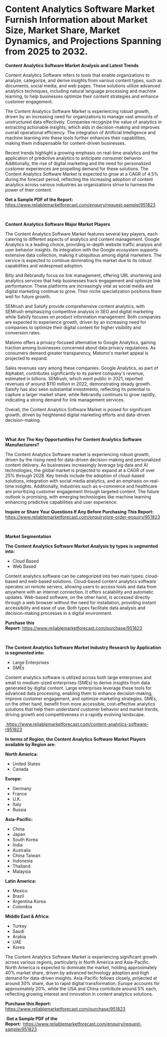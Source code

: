 <p><h1>Content Analytics Software Market Furnish Information about Market Size, Market Share, Market Dynamics, and Projections Spanning from 2025 to 2032.</h1></p><p><strong>Content Analytics Software Market Analysis and Latest Trends</strong></p>
<p><p>Content Analytics Software refers to tools that enable organizations to analyze, categorize, and derive insights from various content types, such as documents, social media, and web pages. These solutions utilize advanced analytics techniques, including natural language processing and machine learning, to help businesses optimize their content strategies and enhance customer engagement.</p><p>The Content Analytics Software Market is experiencing robust growth, driven by an increasing need for organizations to manage vast amounts of unstructured data effectively. Companies recognize the value of analytics in extracting actionable insights, which aids in decision-making and improves overall operational efficiency. The integration of Artificial Intelligence and machine learning into these tools further enhances their capabilities, making them indispensable for content-driven businesses.</p><p>Recent trends highlight a growing emphasis on real-time analytics and the application of predictive analytics to anticipate consumer behavior. Additionally, the rise of digital marketing and the need for personalized customer experiences are propelling demand for these solutions. The Content Analytics Software Market is expected to grow at a CAGR of 4.5% during the forecast period, reflecting the increasing adoption of content analytics across various industries as organizations strive to harness the power of their content.</p></p>
<p><strong>Get a Sample PDF of the Report:&nbsp;</strong> <a href="https://www.reliablemarketforecast.com/enquiry/request-sample/951823?utm_campaign=2795&utm_medium=2&utm_source=Github&utm_content=ia&utm_term=17042025&utm_id=content-analytics-software">https://www.reliablemarketforecast.com/enquiry/request-sample/951823</a></p>
<p>&nbsp;</p>
<p><strong>Content Analytics Software Major Market Players</strong></p>
<p><p>The Content Analytics Software Market features several key players, each catering to different aspects of analytics and content management. Google Analytics is a leading choice, providing in-depth website traffic analysis and user behavior insights. Its integration with the Google ecosystem supports extensive data collection, making it ubiquitous among digital marketers. The service is expected to continue dominating the market due to its robust capabilities and widespread adoption.</p><p>Bitly and Rebrandly focus on link management, offering URL shortening and analytics services that help businesses track engagement and optimize link performance. These platforms are increasingly vital as social media and digital marketing continue to grow. Their niche specialization positions them well for future growth.</p><p>SEMrush and Salsify provide comprehensive content analytics, with SEMrush emphasizing competitive analysis in SEO and digital marketing while Salsify focuses on product information management. Both companies are expected to experience growth, driven by an increasing need for companies to optimize their digital content for higher visibility and conversion rates.</p><p>Matomo offers a privacy-focused alternative to Google Analytics, gaining traction among businesses concerned about data privacy regulations. As consumers demand greater transparency, Matomo's market appeal is projected to expand.</p><p>Sales revenues vary among these companies. Google Analytics, as part of Alphabet, contributes significantly to its parent company's revenue, estimated in billions. SEMrush, which went public in 2021, reported revenues of around $110 million in 2022, demonstrating steady growth. Salsify has also seen substantial investments, reflecting its potential to capture a larger market share, while Rebrandly continues to grow rapidly, indicating a strong demand for link management services.</p><p>Overall, the Content Analytics Software Market is poised for significant growth, driven by heightened digital marketing efforts and data-driven decision-making.</p></p>
<p>&nbsp;</p>
<p><strong>What Are The Key Opportunities For Content Analytics Software Manufacturers?</strong></p>
<p><p>The Content Analytics Software market is experiencing robust growth, driven by the rising need for data-driven decision-making and personalized content delivery. As businesses increasingly leverage big data and AI technologies, the global market is projected to expand at a CAGR of over 25% through 2028. Key trends include the adoption of cloud-based solutions, integration with social media analytics, and an emphasis on real-time insights. Additionally, industries such as e-commerce and healthcare are prioritizing customer engagement through targeted content. The future outlook is promising, with emerging technologies like machine learning enhancing predictive capabilities and user experience.</p></p>
<p><strong>Inquire or Share Your Questions If Any Before Purchasing This Report:</strong> <a href="https://www.reliablemarketforecast.com/enquiry/pre-order-enquiry/951823?utm_campaign=2795&utm_medium=2&utm_source=Github&utm_content=ia&utm_term=17042025&utm_id=content-analytics-software">https://www.reliablemarketforecast.com/enquiry/pre-order-enquiry/951823</a></p>
<p>&nbsp;</p>
<p><strong>Market Segmentation</strong></p>
<p><strong>The Content Analytics Software Market Analysis by types is segmented into:</strong></p>
<p><ul><li>Cloud Based</li><li>Web Based</li></ul></p>
<p><p>Content analytics software can be categorized into two main types: cloud-based and web-based solutions. Cloud-based content analytics software operates on remote servers, allowing users to access tools and data from anywhere with an internet connection. It offers scalability and automatic updates. Web-based software, on the other hand, is accessed directly through a web browser without the need for installation, providing instant accessibility and ease of use. Both types facilitate data analysis and decision-making processes in a digital environment.</p></p>
<p><strong>Purchase this Report:&nbsp;</strong><a href="https://www.reliablemarketforecast.com/purchase/951823?utm_campaign=2795&utm_medium=2&utm_source=Github&utm_content=ia&utm_term=17042025&utm_id=content-analytics-software">https://www.reliablemarketforecast.com/purchase/951823</a></p>
<p>&nbsp;</p>
<p><strong>The Content Analytics Software Market Industry Research by Application is segmented into:</strong></p>
<p><ul><li>Large Enterprises</li><li>SMEs</li></ul></p>
<p><p>Content analytics software is utilized across both large enterprises and small to medium-sized enterprises (SMEs) to derive insights from data generated by digital content. Large enterprises leverage these tools for advanced data processing, enabling them to enhance decision-making, improve customer engagement, and optimize marketing strategies. SMEs, on the other hand, benefit from more accessible, cost-effective analytics solutions that help them understand customer behavior and market trends, driving growth and competitiveness in a rapidly evolving landscape.</p></p>
<p><a href="https://www.reliablemarketforecast.com/content-analytics-software-r951823?utm_campaign=2795&utm_medium=2&utm_source=Github&utm_content=ia&utm_term=17042025&utm_id=content-analytics-software">&nbsp;https://www.reliablemarketforecast.com/content-analytics-software-r951823</a></p>
<p><strong>In terms of Region, the Content Analytics Software Market Players available by Region are:</strong></p>
<p>
    <p> <strong> North America: </strong>
        <ul>
            <li>United States</li>
            <li>Canada</li>
        </ul>
        </p> 
    <p> <strong> Europe: </strong>
        <ul>
            <li>Germany</li>
            <li>France</li>
            <li>U.K.</li>
            <li>Italy</li>
            <li>Russia</li>
        </ul>
        </p> 
    <p> <strong> Asia-Pacific: </strong>
        <ul>
            <li>China</li>
            <li>Japan</li>
            <li>South Korea</li>
            <li>India</li>
            <li>Australia</li>
            <li>China Taiwan</li>
            <li>Indonesia</li>
            <li>Thailand</li>
            <li>Malaysia</li>
        </ul>
        </p> 
    <p> <strong> Latin America: </strong>
        <ul>
            <li>Mexico</li>
            <li>Brazil</li>
            <li>Argentina Korea</li>
            <li>Colombia</li>
        </ul>
        </p> 
    <p> <strong> Middle East & Africa: </strong>
        <ul>
            <li>Turkey</li>
            <li>Saudi</li>
            <li>Arabia</li>
            <li>UAE</li>
            <li>Korea</li>
        </ul>
    </p>
    </p>
<p><p>The Content Analytics Software Market is experiencing significant growth across various regions, particularly in North America and Asia-Pacific. North America is expected to dominate the market, holding approximately 40% market share, driven by advanced technology adoption and high demand for data-driven insights. Asia-Pacific follows closely, projected at around 30% share, due to rapid digital transformation. Europe accounts for approximately 20%, while the USA and China contribute around 5% each, reflecting growing interest and innovation in content analytics solutions.</p></p>
<p><strong>Purchase this Report: </strong><a href="https://www.reliablemarketforecast.com/purchase/951823?utm_campaign=2795&utm_medium=2&utm_source=Github&utm_content=ia&utm_term=17042025&utm_id=content-analytics-software">https://www.reliablemarketforecast.com/purchase/951823</a></p>
<p>&nbsp;<strong>Get a Sample PDF of the Report:&nbsp;&nbsp;</strong><a href="https://www.reliablemarketforecast.com/enquiry/request-sample/951823?utm_campaign=2795&utm_medium=2&utm_source=Github&utm_content=ia&utm_term=17042025&utm_id=content-analytics-software">https://www.reliablemarketforecast.com/enquiry/request-sample/951823</a></p>
<p><strong></strong></p>
<p><p></p><p></p><p></p></p>